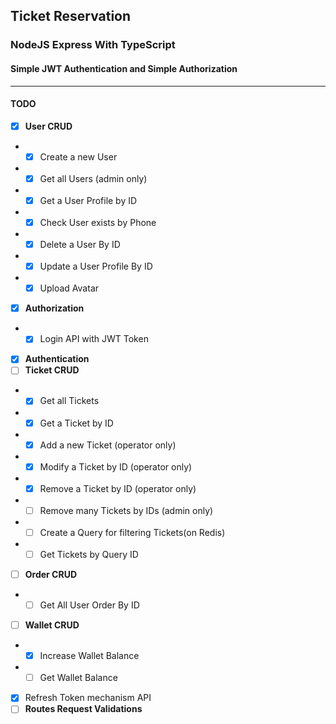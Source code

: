 ## **Ticket Reservation**

### NodeJS Express With TypeScript

#### Simple JWT Authentication and Simple Authorization

---

#### **TODO**

- [x] **User CRUD**
- - [x] Create a new User
- - [x] Get all Users (admin only)
- - [x] Get a User Profile by ID
- - [x] Check User exists by Phone
- - [x] Delete a User By ID
- - [x] Update a User Profile By ID
- - [x] Upload Avatar
- [x] **Authorization**
- - [x] Login API with JWT Token
- [x] **Authentication**
- [ ] **Ticket CRUD**
- - [x] Get all Tickets
- - [x] Get a Ticket by ID
- - [x] Add a new Ticket (operator only)
- - [x] Modify a Ticket by ID (operator only)
- - [x] Remove a Ticket by ID (operator only)
- - [ ] Remove many Tickets by IDs (admin only)
- - [ ] Create a Query for filtering Tickets(on Redis)
- - [ ] Get Tickets by Query ID
- [ ] **Order CRUD**
- - [ ] Get All User Order By ID
- [ ] **Wallet CRUD**
- - [x] Increase Wallet Balance
- - [ ] Get Wallet Balance
- [x] Refresh Token mechanism API
- [ ] **Routes Request Validations**
